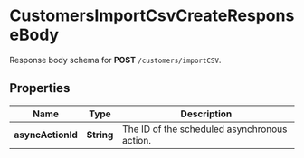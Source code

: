 

# CustomersImportCsvCreateResponseBody

Response body schema for **POST** `/customers/importCSV`.

## Properties

| Name | Type | Description |
|------------ | ------------- | ------------- |
|**asyncActionId** | **String** | The ID of the scheduled asynchronous action. |



